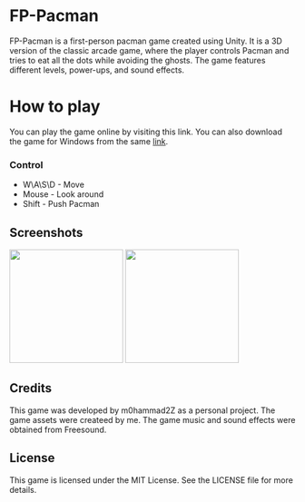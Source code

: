 # FP-Pacman
FP-Pacman is a first-person pacman game created using Unity. It is a 3D version of the classic arcade game, where the player controls Pacman and tries to eat all the dots while avoiding the ghosts. The game features different levels, power-ups, and sound effects.

# How to play
You can play the game online by visiting this link. You can also download the game for Windows from the same <a href="https://levelup0.itch.io/fp-pacman">link</a>.
### Сontrol

- W\A\S\D - Move
- Mouse - Look around
- Shift - Push Pacman

## Screenshots
<img src="https://img.itch.zone/aW1hZ2UvMjEwNjg5MC8xMjQwNDM2MS5wbmc=/347x500/bN8KOT.png" width=200 >
<img src="https://img.itch.zone/aW1hZ2UvMjEwNjg5MC8xMjQwNDM2MC5wbmc=/original/JDyleC.png" width=200 >

## Credits
This game was developed by m0hammad2Z as a personal project. The game assets were createed by me. The game music and sound effects were obtained from Freesound.

## License
This game is licensed under the MIT License. See the LICENSE file for more details.
